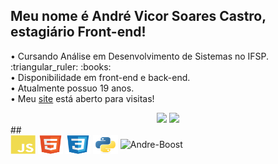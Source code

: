 ## Meu nome é André Vicor Soares Castro, estagiário Front-end!

  <p> 
  •  Cursando Análise em Desenvolvimento de Sistemas no IFSP. :triangular_ruler: :books: <br>
  •  Disponibilidade em front-end e back-end. <br>
  •  Atualmente possuo 19 anos.<br>
  •  Meu <a href="https://andrevsc.github.io">site</a> está aberto para visitas!</p>

<div align="center">
  <img height="180em" src="https://github-readme-stats.vercel.app/api/?username=AndreVsc&layout=compact&show_icons=true&theme=transparent&count_private=true&hide=contribs&hide_title=true">
  <img height="180em" src="https://github-readme-stats.vercel.app/api/top-langs/?username=AndreVsc&layout=compact&langs_count=7&theme=transparent"/>
</div>
##
<div>
    <img align="center" alt="Rafa-Js" height="30" width="40" src="https://raw.githubusercontent.com/devicons/devicon/master/icons/javascript/javascript-plain.svg">
    <img align="center" alt="Andre-HTML" height="30" width="40" src="https://raw.githubusercontent.com/devicons/devicon/master/icons/html5/html5-original.svg">
    <img align="center" alt="Andre-CSS" height="30" width="40" src="https://raw.githubusercontent.com/devicons/devicon/master/icons/css3/css3-original.svg">
    <img align="center" alt="Andre-Python" height="30" width="40" src="https://raw.githubusercontent.com/devicons/devicon/master/icons/python/python-original.svg">
    <img align="center" alt="Andre-Boost" height="29" whidth="35" src="https://upload.wikimedia.org/wikipedia/commons/thumb/b/b2/Bootstrap_logo.svg/800px-Bootstrap_logo.svg.png">
</div>
